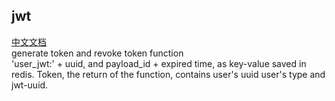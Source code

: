 ## jwt
[中文文档](https://github.com/ruilisi/go-pangu/blob/master/jwt/READMECN.md)<br>
generate token and revoke token function<br>
'user_jwt:' + uuid, and payload_id + expired time, as key-value saved in redis. Token, the return of the function, contains user's uuid user's type and jwt-uuid.

